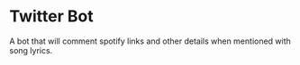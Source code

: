# Twitter Bot

A bot that will comment spotify links and other details when mentioned with song lyrics.